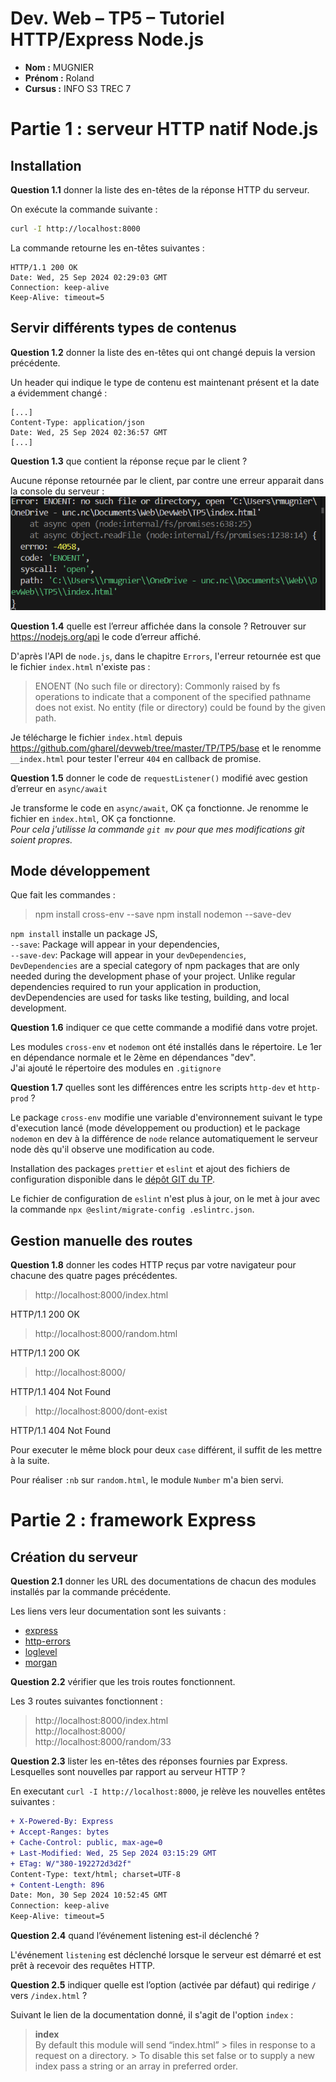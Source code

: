 <link rel="stylesheet" href="https://gcore.jsdelivr.net/gh/Microsoft/vscode@f56f4e1adc2b5b447375d560ab817fe1ceceb104/extensions/markdown-language-features/media/markdown.css">
<!-- <link rel="stylesheet" href="https://cdn.jsdelivr.net/gh/Microsoft/vscode@f56f4e1adc2b5b447375d560ab817fe1ceceb104/extensions/markdown-language-features/media/markdown.css"> -->

# Dev. Web – TP5 – Tutoriel HTTP/Express Node.js

- **Nom :** MUGNIER
- **Prénom :** Roland
- **Cursus :** INFO S3 TREC 7

# Partie 1 : serveur HTTP natif Node.js

## Installation

**Question 1.1** donner la liste des en-têtes de la réponse HTTP du serveur.

On exécute la commande suivante :
```bash
curl -I http://localhost:8000
```

La commande retourne les en-têtes suivantes :

```http
HTTP/1.1 200 OK
Date: Wed, 25 Sep 2024 02:29:03 GMT
Connection: keep-alive
Keep-Alive: timeout=5
```

## Servir différents types de contenus

**Question 1.2** donner la liste des en-têtes qui ont changé depuis la version précédente.

Un header qui indique le type de contenu est maintenant présent et la date a évidemment changé :

```http
[...]
Content-Type: application/json
Date: Wed, 25 Sep 2024 02:36:57 GMT
[...]
```

**Question 1.3** que contient la réponse reçue par le client ?

Aucune réponse retournée par le client, par contre une erreur apparait dans la console du serveur :
![Erreur Q1.3](img\ErreurQ1.3.png)

**Question 1.4** quelle est l’erreur affichée dans la console ? Retrouver sur https://nodejs.org/api le code d’erreur affiché.

D'après l'API de `node.js`, dans le chapitre `Errors`, l'erreur retournée est que le fichier `index.html` n'existe pas :
> ENOENT (No such file or directory): Commonly raised by fs operations to indicate that a component of the specified pathname does not exist. No entity (file or directory) could be found by the given path.

Je télécharge le fichier `index.html` depuis https://github.com/gharel/devweb/tree/master/TP/TP5/base et le renomme `__index.html` pour tester l'erreur `404` en callback de promise.  

**Question 1.5** donner le code de `requestListener()` modifié avec gestion d’erreur en `async/await`

Je transforme le code en `async/await`, OK ça fonctionne. Je renomme le fichier en `index.html`, OK ça fonctionne.  
*Pour cela j'utilisse la commande `git mv` pour que mes modifications git soient propres.*

## Mode développement

Que fait les commandes :
> npm install cross-env --save
> npm install nodemon --save-dev

`npm install` installe un package JS,  
`--save`: Package will appear in your dependencies,  
`--save-dev`: Package will appear in your `devDependencies`,  
`DevDependencies` are a special category of npm packages that are only needed during the development phase of your project. Unlike regular dependencies required to run your application in production, devDependencies are used for tasks like testing, building, and local development.
  
**Question 1.6** indiquer ce que cette commande a modifié dans votre projet.

Les modules `cross-env` et `nodemon` ont été installés dans le répertoire. Le 1er en dépendance normale et le 2ème en dépendances "dev".  
J'ai ajouté le répertoire des modules en `.gitignore`

**Question 1.7** quelles sont les différences entre les scripts `http-dev` et `http-prod` ?

Le package `cross-env` modifie une variable d'environnement suivant le type d'execution lancé (mode développement ou production) et le package `nodemon` en dev à la différence de `node` relance automatiquement le serveur node dès qu'il observe une modification au code.

Installation des packages `prettier` et `eslint` et ajout des fichiers de configuration disponible dans le [dépôt GIT du TP](https://github.com/gharel/devweb/tree/master/TP/TP5/base).

Le fichier de configuration de `eslint` n'est plus à jour, on le met à jour avec la commande `npx @eslint/migrate-config .eslintrc.json`.


## Gestion manuelle des routes

**Question 1.8** donner les codes HTTP reçus par votre navigateur pour chacune des quatre pages précédentes.

> http://localhost:8000/index.html

HTTP/1.1 200 OK

> http://localhost:8000/random.html

HTTP/1.1 200 OK

> http://localhost:8000/  

HTTP/1.1 404 Not Found

> http://localhost:8000/dont-exist

HTTP/1.1 404 Not Found


Pour executer le même block pour deux `case` différent, il suffit de les mettre à la suite.

Pour réaliser `:nb` sur `random.html`, le module `Number` m'a bien servi.


# Partie 2 : framework Express

## Création du serveur

**Question 2.1** donner les URL des documentations de chacun des modules installés par la commande précédente.

Les liens vers leur documentation sont les suivants :
- [express](https://expressjs.com/en/4x/api.html)
- [http-errors](https://github.com/jshttp/http-errors#readme)
- [loglevel](https://github.com/pimterry/loglevel)
- [morgan](https://github.com/expressjs/morgan#readme)

**Question 2.2** vérifier que les trois routes fonctionnent.

Les 3 routes suivantes fonctionnent :
> http://localhost:8000/index.html  
> http://localhost:8000/  
> http://localhost:8000/random/33  

**Question 2.3** lister les en-têtes des réponses fournies par Express. Lesquelles sont nouvelles par rapport au serveur HTTP ?

En executant `curl -I http://localhost:8000`, je relève les nouvelles entêtes suivantes :

```diff
+ X-Powered-By: Express
+ Accept-Ranges: bytes
+ Cache-Control: public, max-age=0
+ Last-Modified: Wed, 25 Sep 2024 03:15:29 GMT
+ ETag: W/"380-192272d3d2f"
Content-Type: text/html; charset=UTF-8
+ Content-Length: 896
Date: Mon, 30 Sep 2024 10:52:45 GMT
Connection: keep-alive
Keep-Alive: timeout=5
```

**Question 2.4** quand l’événement listening est-il déclenché ?

L'événement `listening` est déclenché lorsque le serveur est démarré et est prêt à recevoir des requêtes HTTP.

**Question 2.5** indiquer quelle est l’option (activée par défaut) qui redirige `/` vers `/index.html` ?

Suivant le lien de la documentation donné, il s'agit de l'option `index` :
> **index**  
> By default this module will send “index.html” > files in response to a request on a directory. > To disable this set false or to supply a new index pass a string or an array in preferred order.


